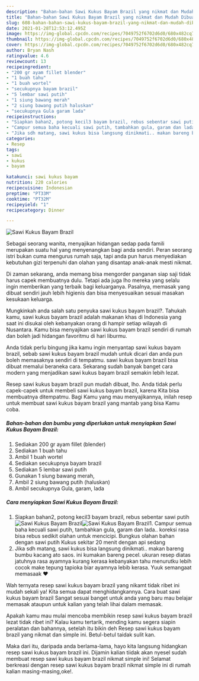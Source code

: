 ```yaml
---
description: "Bahan-bahan Sawi Kukus Bayam Brazil yang nikmat dan Mudah Dibuat"
title: "Bahan-bahan Sawi Kukus Bayam Brazil yang nikmat dan Mudah Dibuat"
slug: 608-bahan-bahan-sawi-kukus-bayam-brazil-yang-nikmat-dan-mudah-dibuat
date: 2021-01-28T12:53:12.495Z
image: https://img-global.cpcdn.com/recipes/7049752f6702d6d0/680x482cq70/sawi-kukus-bayam-brazil-foto-resep-utama.jpg
thumbnail: https://img-global.cpcdn.com/recipes/7049752f6702d6d0/680x482cq70/sawi-kukus-bayam-brazil-foto-resep-utama.jpg
cover: https://img-global.cpcdn.com/recipes/7049752f6702d6d0/680x482cq70/sawi-kukus-bayam-brazil-foto-resep-utama.jpg
author: Bryan Nash
ratingvalue: 4.6
reviewcount: 13
recipeingredient:
- "200 gr ayam fillet blender"
- "1 buah tahu"
- "1 buah wortel"
- "secukupnya bayam brazil"
- "5 lembar sawi putih"
- "1 siung bawang merah"
- "2 siung bawang putih haluskan"
- "secukupnya Gula garam lada"
recipeinstructions:
- "Siapkan bahan2, potong kecil3 bayam brazil, rebus sebentar sawi putih"
- "Campur semua baha kecuali sawi putih, tambahkan gula, garam dan lada.. koreksi rasa bisa rebus sedikit olahan untuk mencicipi. Bungkus olahan bahan dengan sawi putih Kukus sekitar 20 menit dengan api sedang"
- "Jika sdh matang, sawi kukus bisa langsung dinikmati.. makan bareng bumbu kacang ato saos. ini kumakan bareng pecel. ukuran resep diatas jatuhnya rasa ayamnya kurang kerasa kebanyakan tahu menurutku lebih cocok make tepung tapioka biar ayamnya lebib kerasa. Yuuk semangaat memasaak ❤️"
categories:
- Resep
tags:
- sawi
- kukus
- bayam

katakunci: sawi kukus bayam 
nutrition: 220 calories
recipecuisine: Indonesian
preptime: "PT33M"
cooktime: "PT32M"
recipeyield: "1"
recipecategory: Dinner

---
```



![Sawi Kukus Bayam Brazil](https://img-global.cpcdn.com/recipes/7049752f6702d6d0/680x482cq70/sawi-kukus-bayam-brazil-foto-resep-utama.jpg)

Sebagai seorang wanita, menyajikan hidangan sedap pada famili merupakan suatu hal yang menyenangkan bagi anda sendiri. Peran seorang istri bukan cuma mengurus rumah saja, tapi anda pun harus menyediakan kebutuhan gizi terpenuhi dan olahan yang disantap anak-anak mesti nikmat.

Di zaman  sekarang, anda memang bisa mengorder panganan siap saji tidak harus capek membuatnya dulu. Tetapi ada juga lho mereka yang selalu ingin memberikan yang terbaik bagi keluarganya. Pasalnya, memasak yang dibuat sendiri jauh lebih higienis dan bisa menyesuaikan sesuai masakan kesukaan keluarga. 



Mungkinkah anda salah satu penyuka sawi kukus bayam brazil?. Tahukah kamu, sawi kukus bayam brazil adalah makanan khas di Indonesia yang saat ini disukai oleh kebanyakan orang di hampir setiap wilayah di Nusantara. Kamu bisa menyajikan sawi kukus bayam brazil sendiri di rumah dan boleh jadi hidangan favoritmu di hari liburmu.

Anda tidak perlu bingung jika kamu ingin menyantap sawi kukus bayam brazil, sebab sawi kukus bayam brazil mudah untuk dicari dan anda pun boleh memasaknya sendiri di tempatmu. sawi kukus bayam brazil bisa dibuat memalui beraneka cara. Sekarang sudah banyak banget cara modern yang menjadikan sawi kukus bayam brazil semakin lebih lezat.

Resep sawi kukus bayam brazil pun mudah dibuat, lho. Anda tidak perlu capek-capek untuk membeli sawi kukus bayam brazil, karena Kita bisa membuatnya ditempatmu. Bagi Kamu yang mau menyajikannya, inilah resep untuk membuat sawi kukus bayam brazil yang mantab yang bisa Kamu coba.

<!--inarticleads1-->

##### Bahan-bahan dan bumbu yang diperlukan untuk menyiapkan Sawi Kukus Bayam Brazil:

1. Sediakan 200 gr ayam fillet (blender)
1. Sediakan 1 buah tahu
1. Ambil 1 buah wortel
1. Sediakan secukupnya bayam brazil
1. Sediakan 5 lembar sawi putih
1. Gunakan 1 siung bawang merah,
1. Ambil 2 siung bawang putih (haluskan)
1. Ambil secukupnya Gula, garam, lada




<!--inarticleads2-->

##### Cara menyiapkan Sawi Kukus Bayam Brazil:

1. Siapkan bahan2, potong kecil3 bayam brazil, rebus sebentar sawi putih
<img src="https://img-global.cpcdn.com/steps/98f1e66cdd27a081/160x128cq70/sawi-kukus-bayam-brazil-langkah-memasak-1-foto.jpg" alt="Sawi Kukus Bayam Brazil"><img src="https://img-global.cpcdn.com/steps/fc1cfe01ef02a094/160x128cq70/sawi-kukus-bayam-brazil-langkah-memasak-1-foto.jpg" alt="Sawi Kukus Bayam Brazil">1. Campur semua baha kecuali sawi putih, tambahkan gula, garam dan lada.. koreksi rasa bisa rebus sedikit olahan untuk mencicipi. Bungkus olahan bahan dengan sawi putih Kukus sekitar 20 menit dengan api sedang
1. Jika sdh matang, sawi kukus bisa langsung dinikmati.. makan bareng bumbu kacang ato saos. ini kumakan bareng pecel. ukuran resep diatas jatuhnya rasa ayamnya kurang kerasa kebanyakan tahu menurutku lebih cocok make tepung tapioka biar ayamnya lebib kerasa. Yuuk semangaat memasaak ❤️




Wah ternyata resep sawi kukus bayam brazil yang nikamt tidak ribet ini mudah sekali ya! Kita semua dapat menghidangkannya. Cara buat sawi kukus bayam brazil Sangat sesuai banget untuk anda yang baru mau belajar memasak ataupun untuk kalian yang telah lihai dalam memasak.

Apakah kamu mau mulai mencoba membikin resep sawi kukus bayam brazil lezat tidak ribet ini? Kalau kamu tertarik, mending kamu segera siapin peralatan dan bahannya, setelah itu bikin deh Resep sawi kukus bayam brazil yang nikmat dan simple ini. Betul-betul taidak sulit kan. 

Maka dari itu, daripada anda berlama-lama, hayo kita langsung hidangkan resep sawi kukus bayam brazil ini. Dijamin kalian tiidak akan nyesel sudah membuat resep sawi kukus bayam brazil nikmat simple ini! Selamat berkreasi dengan resep sawi kukus bayam brazil nikmat simple ini di rumah kalian masing-masing,oke!.

